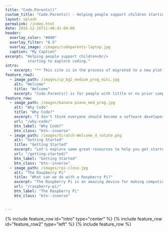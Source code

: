 ```yaml
---
title: "Code.Parents()"
custom_title: "Code.Parents() - Helping people support children starting to explore coding."
layout: splash
permalink: /index.html
date: 2016-12-16T11:48:41-04:00
header:
  overlay_color: "#000"
  overlay_filter: "0.5"
  overlay_image: /images/codeparents-laptop.jpg
  caption: "My Caption"
excerpt: "Helping people support children<br/>
          starting to explore coding."
intro:
  - excerpt: "** This site is in the process of migrated to a new platform <br/> and may not always look as nice as I'd like, sorry. ***"
feature_row2:
  - image_path: /images/cp_bg2_medium_prog_mini.jpg
    alt: "Welcome"
    title: "Welcome"
    excerpt: "Code.Parents() is for people with little or no prior computing experience, who would like to be better prepared to encourage and support children in starting to explore coding.<br/> We recommend getting started on one of the sections below."
feature_row:
  - image_path: /images/banana-piano_med_prog.jpg
    alt: "Why Code"
    title: "Why Code?"
    excerpt: "I don't think everyone should become a software developer. But I do think that everyone should have the opportunity to explore coding, ideally from an early age"
    url: "/why-code/"
    btn_label: "Why Code?"
    btn_class: "btn--inverse"
  - image_path: /images/Scratch-Welcome_4_rotate.png
    alt: "Getting Started"
    title: "Getting Started"
    excerpt: "Let's explore some great resources to help you get started."
    url: "/getting-started/"
    btn_label: "Getting Started"
    btn_class: "btn--inverse"
  - image_path: /images/rpi-close.jpg
    alt: "The Raspberry Pi"
    title: "What can we do with a Raspberry Pi?"
    excerpt: "The Raspberry Pi is an amazing device for making computing and coding more accessible."
    url: "/raspberry-pi/"
    btn_label: "The Raspberry Pi"
    btn_class: "btn--inverse"


---
```


{% include feature_row id="intro" type="center" %}
{% include feature_row id="feature_row2" type="left" %}
{% include feature_row %}
